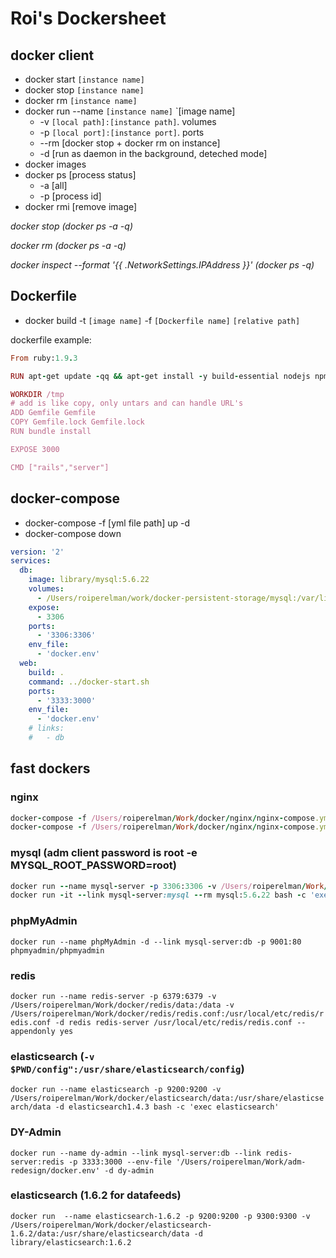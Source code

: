 Roi's Dockersheet
=================

## docker client

* docker start `[instance name]`
* docker stop `[instance name]`
* docker rm `[instance name]`
* docker run --name `[instance name]` `[image name]
  * -v `[local path]:[instance path]`. volumes
  * -p `[local port]:[instance port]`. ports
  * --rm [docker stop + docker rm on instance]
  * -d [run as daemon in the background, deteched mode]
* docker images
* docker ps [process status]
  * -a [all]
  * -p [process id]
* docker rmi [remove image]

*docker stop (docker ps -a -q)*

*docker rm (docker ps -a -q)*

*docker inspect --format '{{ .NetworkSettings.IPAddress }}' (docker ps -q)*

## Dockerfile

* docker build -t `[image name]` -f `[Dockerfile name]` `[relative path]`

dockerfile example:
```ruby
From ruby:1.9.3

RUN apt-get update -qq && apt-get install -y build-essential nodejs npm nodejs-legacy mysql-client vim

WORKDIR /tmp
# add is like copy, only untars and can handle URL's
ADD Gemfile Gemfile
COPY Gemfile.lock Gemfile.lock
RUN bundle install

EXPOSE 3000

CMD ["rails","server"]
```

## docker-compose

* docker-compose -f [yml file path] up -d
* docker-compose down

```yml
version: '2'
services:
  db:
    image: library/mysql:5.6.22
    volumes:
      - /Users/roiperelman/work/docker-persistent-storage/mysql:/var/lib/mysql
    expose:
      - 3306
    ports:
      - '3306:3306'
    env_file:
      - 'docker.env'
  web:
    build: .
    command: ../docker-start.sh
    ports:
      - '3333:3000'
    env_file:
      - 'docker.env'
    # links:
    #   - db
```

## fast dockers

### nginx
```ruby
docker-compose -f /Users/roiperelman/Work/docker/nginx/nginx-compose.yml up -d
docker-compose -f /Users/roiperelman/Work/docker/nginx/nginx-compose.yml down
```
### mysql (adm client password is root -e MYSQL_ROOT_PASSWORD=root)
```ruby
docker run --name mysql-server -p 3306:3306 -v /Users/roiperelman/Work/docker/mysql/data:/var/lib/mysql --env-file '/Users/roiperelman/Work/adm-redesign/docker.env' -d mysql:5.6.22
docker run -it --link mysql-server:mysql --rm mysql:5.6.22 bash -c 'exec mysql -h"$MYSQL_PORT_3306_TCP_ADDR" -P"$MYSQL_PORT_3306_TCP_PORT" -u root -p"$MYSQL_ENV_MYSQL_ROOT_PASSWORD"'
```
### phpMyAdmin
`docker run --name phpMyAdmin -d --link mysql-server:db -p 9001:80 phpmyadmin/phpmyadmin`

### redis
`docker run --name redis-server -p 6379:6379 -v /Users/roiperelman/Work/docker/redis/data:/data -v /Users/roiperelman/Work/docker/redis/redis.conf:/usr/local/etc/redis/redis.conf -d redis redis-server /usr/local/etc/redis/redis.conf --appendonly yes`

### elasticsearch (`-v $PWD/config":/usr/share/elasticsearch/config`)
`docker run --name elasticsearch -p 9200:9200 -v /Users/roiperelman/Work/docker/elasticsearch/data:/usr/share/elasticsearch/data -d elasticsearch1.4.3 bash -c 'exec elasticsearch'`

### DY-Admin
`docker run --name dy-admin --link mysql-server:db --link redis-server:redis -p 3333:3000 --env-file '/Users/roiperelman/Work/adm-redesign/docker.env' -d dy-admin`

### elasticsearch (1.6.2 for datafeeds)
`docker run  --name elasticsearch-1.6.2 -p 9200:9200 -p 9300:9300 -v /Users/roiperelman/Work/docker/elasticsearch-1.6.2/data:/usr/share/elasticsearch/data -d library/elasticsearch:1.6.2`